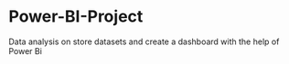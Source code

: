 # Power-BI-Project
Data analysis on store datasets and create a dashboard with the help of Power Bi 
